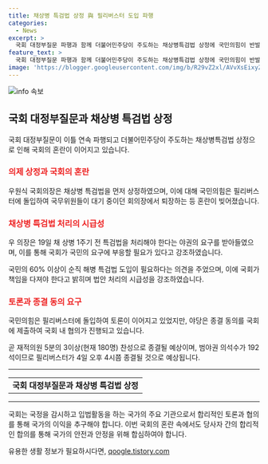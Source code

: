 ```yaml
---
title: 채상병 특검법 상정 與 필리버스터 도입 파행
categories:
  - News
excerpt: >
  국회 대정부질문 파행과 함께 더불어민주당이 주도하는 채상병특검법 상정에 국민의힘이 반발한 가운데, 우원식 국회의장은 채상병 1주기 전 특검법 처리 요구에 수용했다. 이에 국민의힘은 필리버스터로 반발하며 경제분야 대정부질문은 무산됐고, 국무위원들은 퇴장했다. 무제한 토론 종결을 위한 국회 투표가 예상됐다. (150자)
feature_text: >
  국회 대정부질문 파행과 함께 더불어민주당이 주도하는 채상병특검법 상정에 국민의힘이 반발한 가운데, 우원식 국회의장은 채상병 1주기 전 특검법 처리 요구에 수용했다. 이에 국민의힘은 필리버스터로 반발하며 경제분야 대정부질문은 무산됐고, 국무위원들은 퇴장했다. 무제한 토론 종결을 위한 국회 투표가 예상됐다. (150자)
image: 'https://blogger.googleusercontent.com/img/b/R29vZ2xl/AVvXsEixyZcFfHzMRdzZMjFBmAUKJYCLCGyLL1o632UiGVXcaFdKo_bkvkuCioo0uUKlGfBVcT3P84aROyZIXSBEx3Aw5nCQ3pTgDom1WDC4m8eifvWiAmWEEVb4x6G_l8C0QH225ldMjyaFvpxGEBGNO37VmDTDMHGhJPq73UglMfDca1-0aw/s1600/blogspot.png'
---
```


<p><img src="https://blogger.googleusercontent.com/img/b/R29vZ2xl/AVvXsEixyZcFfHzMRdzZMjFBmAUKJYCLCGyLL1o632UiGVXcaFdKo_bkvkuCioo0uUKlGfBVcT3P84aROyZIXSBEx3Aw5nCQ3pTgDom1WDC4m8eifvWiAmWEEVb4x6G_l8C0QH225ldMjyaFvpxGEBGNO37VmDTDMHGhJPq73UglMfDca1-0aw/s1600/blogspot.png" alt="info 속보" /></p>

<h2 data-ke-size="size26">국회 대정부질문과 채상병 특검법 상정</h2>

<p data-ke-size="size16">국회 대정부질문이 이틀 연속 파행되고 더불어민주당이 주도하는 채상병특검법 상정으로 인해 국회의 혼란이 이어지고 있습니다.</p>

<h3><b><span style="color: #ee2323;">의제 상정과 국회의 혼란</span></b></h3>

<p data-ke-size="size16">우원식 국회의장은 채상병 특검법을 먼저 상정하였으며, 이에 대해 국민의힘은 필리버스터에 돌입하여 국무위원들이 대기 중이던 회의장에서 퇴장하는 등 혼란이 빚어졌습니다.</p>

<h3><b><span style="color: #ee2323;">채상병 특검법 처리의 시급성</span></b></h3>

<p data-ke-size="size16">우 의장은 19일 채 상병 1주기 전 특검법을 처리해야 한다는 야권의 요구를 받아들였으며, 이를 통해 국회가 국민의 요구에 부응할 필요가 있다고 강조하였습니다.</p>

<p data-ke-size="size16">국민의 60% 이상이 순직 해병 특검법 도입이 필요하다는 의견을 주었으며, 이에 국회가 책임을 다져야 한다고 밝히며 법안 처리의 시급성을 강조하였습니다.</p>

<h3><b><span style="color: #ee2323;">토론과 종결 동의 요구</span></b></h3>

<p data-ke-size="size16">국민의힘은 필리버스터에 돌입하여 토론이 이어지고 있었지만, 야당은 종결 동의를 국회에 제출하여 국회 내 협의가 진행되고 있습니다.</p>

<p data-ke-size="size16">곧 재적의원 5분의 3이상(현재 180명) 찬성으로 종결될 예상이며, 범야권 의석수가 192석이므로 필리버스터가 4일 오후 4시쯤 종결될 것으로 예상됩니다.</p>

<hr>

<table>
  <tr>
    <td style="text-align: center; height: 17px;"><b>국회 대정부질문과 채상병 특검법 상정</b></td>
  </tr>
</table>

<hr>

<p data-ke-size="size16">국회는 국정을 감시하고 입법활동을 하는 국가의 주요 기관으로서 합리적인 토론과 협의를 통해 국가의 이익을 추구해야 합니다. 이번 국회의 혼란 속에서도 당사자 간의 합리적인 합의를 통해 국가의 안전과 안정을 위해 합심하여야 합니다.</p>
유용한 생활 정보가 필요하시다면, <a href="https://qoogle.tistory.com" rel="dofollow">qoogle.tistory.com</a>


